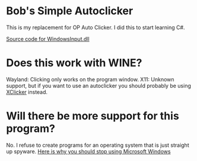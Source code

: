 # Bob's Simple Autoclicker
This is my replacement for OP Auto Clicker. I did this to start learning C#. 

[Source code for WindowsInput.dll](https://github.com/michaelnoonan/inputsimulator)

# Does this work with WINE?
Wayland: Clicking only works on the program window.
X11: Unknown support, but if you want to use an autoclicker you should probably be using [XClicker](https://github.com/robiot/XClicker) instead.

# Will there be more support for this program?
No. I refuse to create programs for an operating system that is just straight up spyware.
[Here is why you should stop using Microsoft Windows](https://bobs-cool-site.neocities.org/pages/rambles/nomicrosoft)
